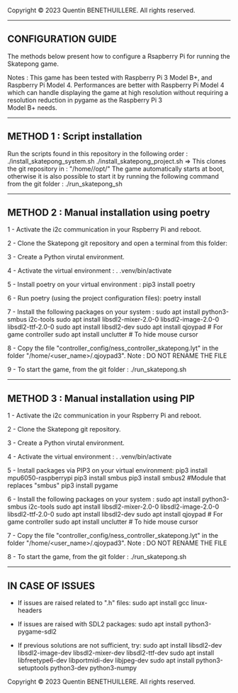 Copyright © 2023 Quentin BENETHUILLERE. All rights reserved.

------------------------------------------------------------------------
CONFIGURATION GUIDE
------------------------------------------------------------------------

The methods below present how to configure a Rsapberry Pi for running
the Skatepong game.

Notes : This game has been tested with Raspberry Pi 3 Model B+, and
Raspberry Pi Model 4. Performances are better with Raspberry Pi Model 4
which can handle displaying the game at high resolution without 
requiring a resolution reduction in pygame as the Raspberry Pi 3  
Model B+ needs.

------------------------------------------------------------------------
METHOD 1 : Script installation
------------------------------------------------------------------------

Run the scripts found in this repository in the following order :
./install_skatepong_system.sh
./install_skatepong_project.sh
=> This clones the git repository in : "/home/<user>/opt/"
The game automatically starts at boot, otherwise it is also possible to 
start it by running the following command from the git folder :
./run_skatepong_sh

------------------------------------------------------------------------
METHOD 2 : Manual installation using poetry
------------------------------------------------------------------------

1 - Activate the i2c communication in your Rspberry Pi and reboot.

2 - Clone the Skatepong git repository and open a terminal from this folder:

3 - Create a Python virutal environment.

4 - Activate the virtual environment :
. .venv/bin/activate

5 - Install poetry on your virtual environment :
pip3 install poetry

6 - Run poetry (using the project configuration files):
poetry install

7 - Install the following packages on your system :
sudo apt install python3-smbus i2c-tools
sudo apt install libsdl2-mixer-2.0-0 libsdl2-image-2.0-0 libsdl2-ttf-2.0-0
sudo apt install libsdl2-dev
sudo apt install qjoypad # For game controller
sudo apt install unclutter # To hide mouse cursor

8 - Copy the file "controller_config/ness_controller_skatepong.lyt" 
in the folder "/home/<user_name>/.qjoypad3". 
Note : DO NOT RENAME THE FILE

9 - To start the game, from the git folder :
./run_skatepong.sh

------------------------------------------------------------------------
METHOD 3 : Manual installation using PIP
------------------------------------------------------------------------

1 - Activate the i2c communication in your Rspberry Pi and reboot.

2 - Clone the Skatepong git repository.

3 - Create a Python virutal environment.

4 - Activate the virtual environment :
. .venv/bin/activate

5 - Install packages via PIP3 on your virtual environment:
pip3 install mpu6050-raspberrypi
pip3 install smbus
pip3 install smbus2 #Module that replaces "smbus"
pip3 install pygame

6 - Install the following packages on your system :
sudo apt install python3-smbus i2c-tools
sudo apt install libsdl2-mixer-2.0-0 libsdl2-image-2.0-0 libsdl2-ttf-2.0-0
sudo apt install libsdl2-dev
sudo apt install qjoypad # For game controller
sudo apt install unclutter # To hide mouse cursor

7 - Copy the file "controller_config/ness_controller_skatepong.lyt" 
in the folder "/home/<user_name>/.qjoypad3". 
Note : DO NOT RENAME THE FILE

8 - To start the game, from the git folder :
./run_skatepong.sh

------------------------------------------------------------------------
IN CASE OF ISSUES
------------------------------------------------------------------------

- If issues are raised related to ".h" files:
sudo apt install gcc linux-headers

- If issues are raised with SDL2 packages:
sudo apt install python3-pygame-sdl2

- If previous solutions are not sufficient, try:
sudo apt install libsdl2-dev libsdl2-image-dev libsdl2-mixer-dev libsdl2-ttf-dev
sudo apt install libfreetype6-dev libportmidi-dev libjpeg-dev 
sudo apt install python3-setuptools python3-dev python3-numpy

Copyright © 2023 Quentin BENETHUILLERE. All rights reserved.
